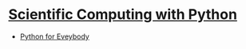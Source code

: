 # [Scientific Computing with Python](https://www.freecodecamp.org/learn/scientific-computing-with-python/)

- [Python for Eveybody](https://github.com/brendensong/Scientific-Computing-with-Python/tree/main/Python%20for%20Everybody)

